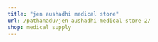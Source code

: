 ```yaml
---
title: "jen aushadhi medical store"
url: /pathanadu/jen-aushadhi-medical-store-2/
shop: medical supply
---
```

